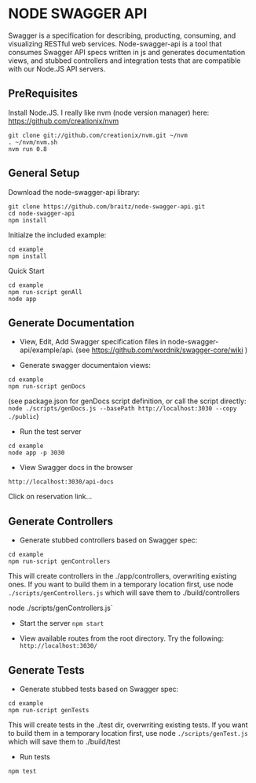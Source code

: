 # NODE SWAGGER API #

Swagger is a specification for describing, producting, consuming, and visualizing RESTful web services.  Node-swagger-api is a tool that consumes Swagger API specs written in js and generates documentation views, and stubbed controllers and integration tests that are compatible with our Node.JS API servers.


## PreRequisites ##

Install Node.JS.  I really like nvm (node version manager) here:  https://github.com/creationix/nvm
```
git clone git://github.com/creationix/nvm.git ~/nvm
. ~/nvm/nvm.sh
nvm run 0.8
```

## General Setup ##

Download the node-swagger-api library:
```
git clone https://github.com/braitz/node-swagger-api.git
cd node-swagger-api
npm install
```

Initialze the included example:
```
cd example
npm install
```

Quick Start
```
cd example
npm run-script genAll
node app
```

## Generate Documentation ##

*  View, Edit, Add Swagger specification files in node-swagger-api/example/api.  (see https://github.com/wordnik/swagger-core/wiki )

*  Generate swagger documentaion views:
```
cd example
npm run-script genDocs
```

(see package.json for genDocs script definition, or call the script directly:  `node ./scripts/genDocs.js --basePath http://localhost:3030 --copy ./public`)

*  Run the test server
```
cd example
node app -p 3030
```

*  View Swagger docs in the browser
```
http://localhost:3030/api-docs
```

Click on reservation link...

## Generate Controllers ##

*  Generate stubbed controllers based on Swagger spec:

```
cd example
npm run-script genControllers
```

This will create controllers in the ./app/controllers, overwriting existing ones. If you want to build them in a temporary location first, use node `./scripts/genControllers.js` which will save them to ./build/controllers

node ./scripts/genControllers.js`

*  Start the server `npm start`

*  View available routes from the root directory.  Try the following: `http://localhost:3030/`


## Generate Tests ##

*  Generate stubbed tests based on Swagger spec:

```
cd example
npm run-script genTests
```

This will create tests in the ./test dir, overwriting existing tests. If you want to build them in a temporary location first, use node `./scripts/genTest.js` which will save them to ./build/test

*  Run tests
```
npm test
```

